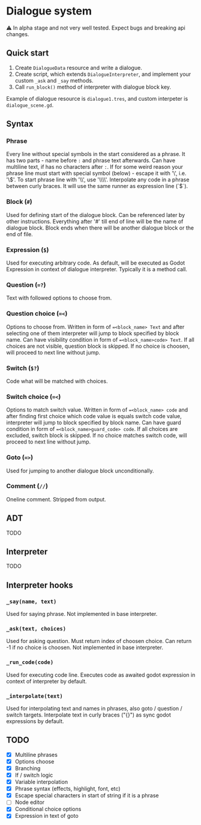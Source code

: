 # Dialogue system

⚠️ In alpha stage and not very well tested. Expect bugs and breaking api changes.

## Quick start
1. Create `DialogueData` resource and write a dialogue.
2. Create script, which extends `DialogueInterpreter`, and implement your custom `_ask` and `_say` methods.
3. Call `run_block()` method of interpreter with dialogue block key.

Example of dialogue resource is `dialogue1.tres`, and custom interpeter is `dialogue_scene.gd`.

## Syntax
### Phrase
Every line without special symbols in the start considered as a phrase.
It has two parts - name before `:` and phrase text afterwards. Can have multiline text, if has no characters after `:`.
If for some weird reason your phrase line must start with special symbol (below) - escape it with '\\', i.e. '\\$'.
To start phrase line with '\\', use '\\\\'.
Interpolate any code in a phrase between curly braces. It will use the same runner as expression line (`$`).

### Block (`#`)
Used for defining start of the dialogue block. Can be referenced later by other instructions.
Everything after '#' till end of line will be the name of dialogue block.
Block ends when there will be another dialogue block or the end of file.

### Expression (`$`)
Used for executing arbitrary code. As default, will be executed as Godot Expression in context of dialogue interpreter.
Typically it is a method call.

### Question (`=?`)
Text with followed options to choose from.

### Question choice (`=<`)
Options to choose from. Written in form of `=<block_name> Text` and after selecting
one of them interpreter will jump to block specified by block name.
Can have visibility condition in form of `=<block_name>code> Text`.
If all choices are not visible, question block is skipped.
If no choice is choosen, will proceed to next line without jump.

### Switch (`$?`)
Code what will be matched with choices.

### Switch choice (`=<`)
Options to match switch value. Written in form of `=<block_name> code` and after finding first
choice which code value is equals switch code value, interpreter will jump to block specified by block name.
Can have guard condition in form of `=<block_name>guard_code> code`.
If all choices are excluded, switch block is skipped.
If no choice matches switch code, will proceed to next line without jump.

### Goto (`=>`)
Used for jumping to another dialogue block unconditionally.

### Comment (`//`)
Oneline comment. Stripped from output.

## ADT
TODO

## Interpreter
TODO

## Interpreter hooks
### `_say(name, text)`
Used for saying phrase. Not implemented in base interpreter.

### `_ask(text, choices)`
Used for asking question. Must return index of choosen choice.
Can return -1 if no choice is choosen. Not implemented in base interpreter.

### `_run_code(code)`
Used for executing code line.
Executes code as awaited godot expression in context of interpreter by default.

### `_interpolate(text)`
Used for interpolating text and names in phrases, also goto / question / switch targets.
Interpolate text in curly braces ("{}") as sync godot expressions by default.

## TODO
- [x] Multiline phrases
- [x] Options choose
- [x] Branching
- [x] If / switch logic
- [x] Variable interpolation
- [x] Phrase syntax (effects, highlight, font, etc)
- [x] Escape special characters in start of string if it is a phrase
- [ ] Node editor
- [x] Conditional choice options
- [x] Expression in text of goto
